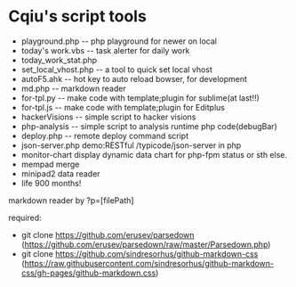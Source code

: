 Cqiu's script tools
===

- playground.php -- php playground for newer on local
- today's work.vbs -- task alerter for daily work
- today_work_stat.php
- set_local_vhost.php -- a tool to quick set local vhost
- autoF5.ahk  -- hot key to auto reload bowser, for development
- md.php -- markdown reader
- for-tpl.py -- make code with template;plugin for sublime(at last!!)
- for-tpl.js -- make code with template;plugin for Editplus
- hackerVisions -- simple script to hacker visions
- php-analysis -- simple script to analysis runtime php code(debugBar)
- deploy.php -- remote deploy command script
- json-server.php demo:RESTful /typicode/json-server in php
- monitor-chart display dynamic data chart for php-fpm status or sth else.
- mempad merge
- minipad2 data reader
- life 900 months!

markdown reader by ?p=[filePath]

required:
- git clone https://github.com/erusev/parsedown
  (https://github.com/erusev/parsedown/raw/master/Parsedown.php)
- git clone https://github.com/sindresorhus/github-markdown-css
  (https://raw.githubusercontent.com/sindresorhus/github-markdown-css/gh-pages/github-markdown.css)
